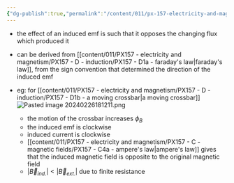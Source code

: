 ```yaml
---
{"dg-publish":true,"permalink":"/content/011/px-157-electricity-and-magnetism/px-157-d-induction/px-157-d1c-lenz-s-law/","created":"2024-10-01T18:27:10.226+01:00","updated":"2024-11-26T20:10:31.913+00:00"}
---
```


- the effect of an induced emf is such that it opposes the changing flux which produced it
- can be derived from [[content/011/PX157 - electricity and magnetism/PX157 - D - induction/PX157 - D1a - faraday's law\|faraday's law]], from the sign convention that determined the direction of the induced emf

- eg: for [[content/011/PX157 - electricity and magnetism/PX157 - D - induction/PX157 - D1b - a moving crossbar\|a moving crossbar]]
	![Pasted image 20240226181211.png](/img/user/pics/Pasted%20image%2020240226181211.png)
	- the motion of the crossbar increases $\phi_{B}$
	- the induced emf is clockwise
	- induced current is clockwise
	- [[content/011/PX157 - electricity and magnetism/PX157 - C - magnetic fields/PX157 - C4a - ampere's law\|ampere's law]] gives that the induced magnetic field is opposite to the original magnetic field
	- $|\vec B_{ind.}| < |\vec B _{ext.}|$ due to finite resistance
